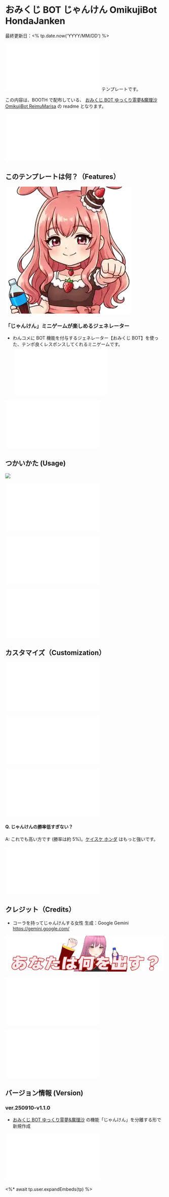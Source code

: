 # おみくじ BOT じゃんけん OmikujiBot HondaJanken

最終更新日：<% tp.date.now('YYYY/MM/DD') %>

![](/sharedTemplate/intro/intro_11.md) テンプレートです。

この内容は、BOOTH で配布している、 [おみくじ BOT ゆっくり霊夢&魔理沙 OmikujiBot ReimuMarisa](https://pintocuru.booth.pm/items/5471598) の readme となります。

![](/sharedTemplate/intro/intro_22_IntroOneComme.md)

## このテンプレートは何？（Features）

![](images/250903_2.webp)

### 「じゃんけん」ミニゲームが楽しめるジェネレーター

- わんコメに BOT 機能を付与するジェネレーター【おみくじ BOT】を使った、テンポ良くレスポンスしてくれるミニゲームです。
  ![features_21_InfoOmikujiBotReadMe](/packages/OmikujiBot/template/features/features_21_InfoOmikujiBotReadMe.md)

![Installation_91_OmikujiBotSet](/packages/OmikujiBot/template/installation/Installation_91_OmikujiBotSet.md)

## つかいかた (Usage)

![](/packages/OmikujiBot/core/OmikujiBot/images/faq-01.webp)

![usage_12_MiniGame](/packages/OmikujiBot/template/usage/usage_12_MiniGame.md)

![usage_21_JankenHonda](/packages/OmikujiBot/template/usage/usage_21_JankenHonda.md)

![usage_91_Column](/packages/OmikujiBot/template/usage/usage_91_Column.md)

## カスタマイズ（Customization）

![customization_21_ConfigEditor](/packages/OmikujiBot/template/customization/customization_21_ConfigEditor.md)

![](/packages/OmikujiBot/template/customization/customization_11_illust.md)

![faq_91_OmikujiBotSet](/packages/OmikujiBot/template/faq/faq_91_OmikujiBotSet.md)

#### Q. じゃんけんの勝率低すぎない？

A: これでも高い方です (勝率は約 5%)。[ケイスケ ホンダ](https://dic.pixiv.net/a/%E6%9C%AC%E7%94%B0%E3%81%A8%E3%81%98%E3%82%83%E3%82%93%E3%81%91%E3%82%93) はもっと強いです。

![troubleshooting_91_OmikujiBotSet](/packages/OmikujiBot/template/troubleshooting/troubleshooting_91_OmikujiBotSet.md)

## クレジット（Credits）

- コーラを持ってじゃんけんする女性
  生成：Google Gemini <https://gemini.google.com/>

![](images/bottom_banner_230428.webp)

![](/sharedTemplate/credits/credits_11_sozai.md)

![license_92_PackageLicense](/packages/OmikujiBot/template/license/license_93_PackageLicenseBasic.md)

## バージョン情報 (Version)

### ver.250910-v1.1.0

- [おみくじ BOT ゆっくり霊夢&魔理沙](/docs/OmikujiBotReimuMarisa/README.md) の機能「じゃんけん」を分離する形で新規作成

![credits_99_sesupin](/sharedTemplate/credits/credits_99_sesupin.md)

<%* await tp.user.expandEmbeds(tp) %>
